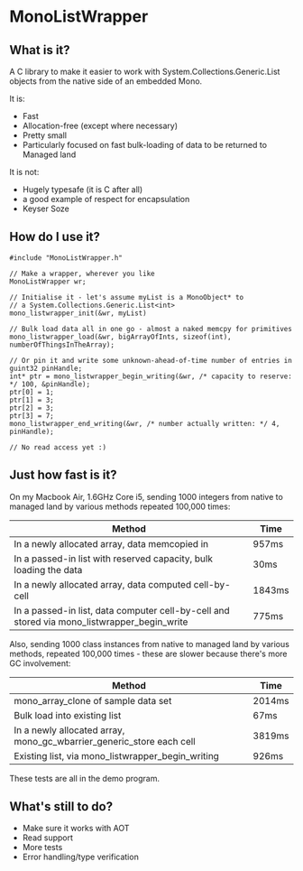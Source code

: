 MonoListWrapper
===============

What is it?
-----------

A C library to make it easier to work with System.Collections.Generic.List<T> objects from the native side of an embedded Mono.

It is:

* Fast
* Allocation-free (except where necessary)
* Pretty small
* Particularly focused on fast bulk-loading of data to be returned to Managed land

It is not:

* Hugely typesafe (it is C after all)
* a good example of respect for encapsulation
* Keyser Soze

How do I use it?
----------------

    #include "MonoListWrapper.h"

    // Make a wrapper, wherever you like
    MonoListWrapper wr;
    
    // Initialise it - let's assume myList is a MonoObject* to
    // a System.Collections.Generic.List<int>
    mono_listwrapper_init(&wr, myList)
    
    // Bulk load data all in one go - almost a naked memcpy for primitives
    mono_listwrapper_load(&wr, bigArrayOfInts, sizeof(int), numberOfThingsInTheArray);
    
    // Or pin it and write some unknown-ahead-of-time number of entries in
    guint32 pinHandle;
    int* ptr = mono_listwrapper_begin_writing(&wr, /* capacity to reserve: */ 100, &pinHandle);
    ptr[0] = 1;
    ptr[1] = 3;
    ptr[2] = 3;
    ptr[3] = 7;
    mono_listwrapper_end_writing(&wr, /* number actually written: */ 4, pinHandle);
    
    // No read access yet :)
    
Just how fast is it?
--------------------

On my Macbook Air, 1.6GHz Core i5, sending 1000 integers from native to managed land
by various methods repeated 100,000 times:

Method                                                    | Time
----------------------------------------------------------|-------
In a newly allocated array, data memcopied in | 957ms
In a passed-in list with reserved capacity, bulk loading the data | 30ms
In a newly allocated array, data computed cell-by-cell | 1843ms
In a passed-in list, data computer cell-by-cell and stored via mono_listwrapper_begin_write | 775ms
    
Also, sending 1000 class instances from native to managed land by various methods,
repeated 100,000 times - these are slower because there's more GC involvement:

Method                                                    | Time
----------------------------------------------------------|-------
mono_array_clone of sample data set | 2014ms
Bulk load into existing list | 67ms
In a newly allocated array, mono_gc_wbarrier_generic_store each cell | 3819ms
Existing list, via mono_listwrapper_begin_writing | 926ms
    
These tests are all in the demo program.

What's still to do?
-------------------

* Make sure it works with AOT
* Read support
* More tests
* Error handling/type verification